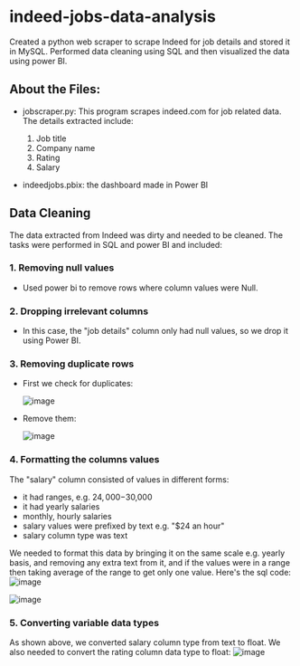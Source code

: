 # indeed-jobs-data-analysis
Created a python web scraper to scrape Indeed for job details and stored it in MySQL. Performed data cleaning using SQL and then visualized the data using power BI.

## About the Files:
- jobscraper.py: This program scrapes indeed.com for job related data. The details extracted include:
  1. Job title
  2. Company name
  3. Rating
  4. Salary
 
- indeedjobs.pbix: the dashboard made in Power BI


## Data Cleaning

The data extracted from Indeed was dirty and needed to be cleaned. The tasks were performed in SQL and power BI and included:
### 1. Removing null values
  - Used power bi to remove rows where column values were Null.
### 2. Dropping irrelevant columns
  - In this case, the "job details" column only had null values, so we drop it using Power BI.
### 3. Removing duplicate rows
  - First we check for duplicates:

    ![image](https://github.com/zahra-q/indeed-jobs-data-analysis/assets/58932323/10f8dad2-43a8-49ab-b01e-89ee85960cab)
  - Remove them:

    ![image](https://github.com/zahra-q/indeed-jobs-data-analysis/assets/58932323/28552ebd-dbdb-4d98-b006-9bc73536b378)


### 4. Formatting the columns values

The "salary" column consisted of values in different forms:
- it had ranges, e.g. $24,000-$30,000
- it had yearly salaries
- monthly, hourly salaries
- salary values were prefixed by text e.g. "$24 an hour"
- salary column type was text

We needed to format this data by bringing it on the same scale e.g. yearly basis, and removing any extra text from it, and if the values were in a range then taking average of the range to get only one value. Here's the sql code:
![image](https://github.com/zahra-q/indeed-jobs-data-analysis/assets/58932323/85c866ce-2c90-4c1b-9776-221f1875d535)

![image](https://github.com/zahra-q/indeed-jobs-data-analysis/assets/58932323/ad61a666-749f-417b-b3d4-b8dbc49a2493)


### 5. Converting variable data types

As shown above, we converted salary column type from text to float. We also needed to convert the rating column data type to float: 
![image](https://github.com/zahra-q/indeed-jobs-data-analysis/assets/58932323/a035dee2-82c5-4b95-aa6d-3d4dd339f911)



